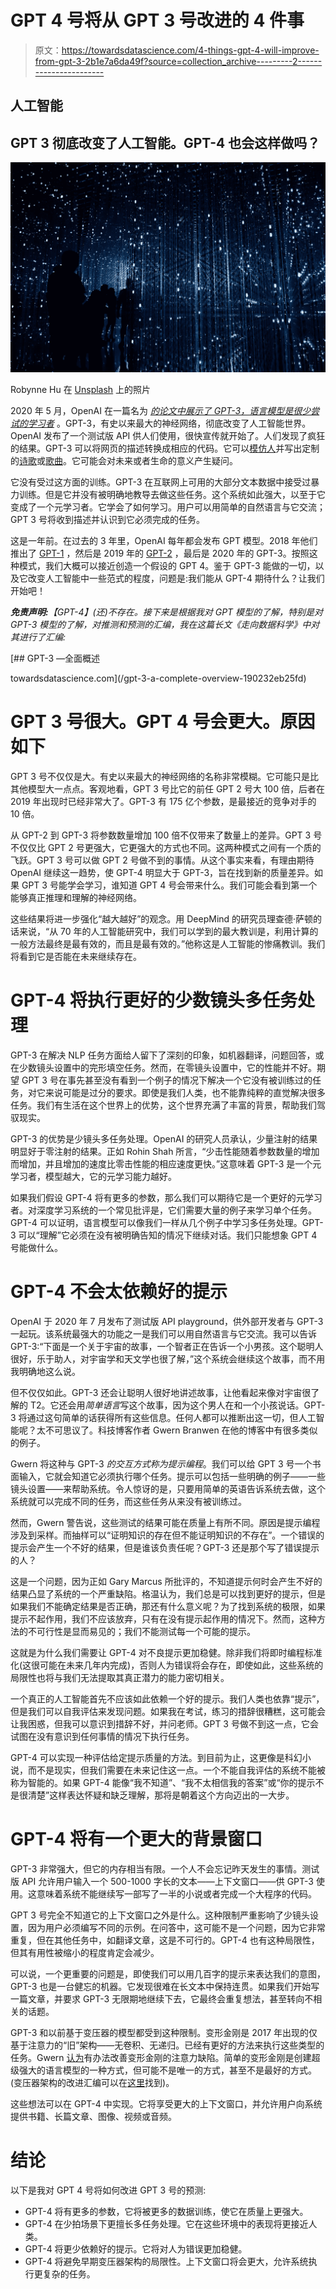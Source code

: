 # GPT 4 号将从 GPT 3 号改进的 4 件事

> 原文：<https://towardsdatascience.com/4-things-gpt-4-will-improve-from-gpt-3-2b1e7a6da49f?source=collection_archive---------2----------------------->

## 人工智能

## GPT 3 彻底改变了人工智能。GPT-4 也会这样做吗？

![](img/1b542476dadc380c0468074a23d2e540.png)

Robynne Hu 在 [Unsplash](https://unsplash.com?utm_source=medium&utm_medium=referral) 上的照片

2020 年 5 月，OpenAI 在一篇名为 [*的论文中展示了 GPT-3，语言模型是很少尝试的学习者*](https://arxiv.org/abs/2005.14165) 。GPT-3，有史以来最大的神经网络，彻底改变了人工智能世界。OpenAI 发布了一个测试版 API 供人们使用，很快宣传就开始了。人们发现了疯狂的结果。GPT-3 可以将网页的描述转换成相应的代码。它可以[模仿人](https://twitter.com/jordanmoore/status/1285918878212792321)并写出定制的[诗歌](https://www.gwern.net/GPT-3#poetry)或[歌曲](https://arr.am/2020/07/09/gpt-3-an-ai-thats-eerily-good-at-writing-almost-anything/)。它可能会对未来或者生命的意义产生疑问。

它没有受过这方面的训练。GPT-3 在互联网上可用的大部分文本数据中接受过暴力训练。但是它并没有被明确地教导去做这些任务。这个系统如此强大，以至于它变成了一个元学习者。它学会了如何学习。用户可以用简单的自然语言与它交流；GPT 3 号将收到描述并认识到它必须完成的任务。

这是一年前。在过去的 3 年里，OpenAI 每年都会发布 GPT 模型。2018 年他们推出了 [GPT-1](https://cdn.openai.com/research-covers/language-unsupervised/language_understanding_paper.pdf) ，然后是 2019 年的 [GPT-2](https://cdn.openai.com/better-language-models/language_models_are_unsupervised_multitask_learners.pdf) ，最后是 2020 年的 GPT-3。按照这种模式，我们大概可以接近创造一个假设的 GPT 4。鉴于 GPT-3 能做的一切，以及它改变人工智能中一些范式的程度，问题是:我们能从 GPT-4 期待什么？让我们开始吧！

***免责声明:****【GPT-4】(还)不存在。接下来是根据我对 GPT 模型的了解，特别是对 GPT-3 模型的了解，对推测和预测的汇编，我在这篇长文《走向数据科学》中对其进行了汇编:*

</gpt-3-a-complete-overview-190232eb25fd> [## GPT-3 —全面概述

towardsdatascience.com](/gpt-3-a-complete-overview-190232eb25fd) 

# GPT 3 号很大。GPT 4 号会更大。原因如下

GPT 3 号不仅仅是大。有史以来最大的神经网络的名称非常模糊。它可能只是比其他模型大一点点。客观地看，GPT 3 号比它的前任 GPT 2 号大 100 倍，后者在 2019 年出现时已经非常大了。GPT-3 有 175 亿个参数，是最接近的竞争对手的 10 倍。

从 GPT-2 到 GPT-3 将参数数量增加 100 倍不仅带来了数量上的差异。GPT 3 号不仅仅比 GPT 2 号更强大，它更强大的方式也不同。这两种模式之间有一个质的飞跃。GPT 3 号可以做 GPT 2 号做不到的事情。从这个事实来看，有理由期待 OpenAI 继续这一趋势，使 GPT-4 明显大于 GPT-3，旨在找到新的质量差异。如果 GPT 3 号能学会学习，谁知道 GPT 4 号会带来什么。我们可能会看到第一个能够真正推理和理解的神经网络。

这些结果将进一步强化“越大越好”的观念。用 DeepMind 的研究员理查德·萨顿的话来说，“从 70 年的人工智能研究中，我们可以学到的最大教训是，利用计算的一般方法最终是最有效的，而且是最有效的。”他称这是人工智能的惨痛教训。我们将看到它是否能在未来继续存在。

# GPT-4 将执行更好的少数镜头多任务处理

GPT-3 在解决 NLP 任务方面给人留下了深刻的印象，如机器翻译，问题回答，或在少数镜头设置中的完形填空任务。然而，在零镜头设置中，它的性能并不好。期望 GPT 3 号在事先甚至没有看到一个例子的情况下解决一个它没有被训练过的任务，对它来说可能是过分的要求。即使是我们人类，也不能靠纯粹的直觉解决很多任务。我们有生活在这个世界上的优势，这个世界充满了丰富的背景，帮助我们驾驭现实。

GPT-3 的优势是少镜头多任务处理。OpenAI 的研究人员承认，少量注射的结果明显好于零注射的结果。正如 Rohin Shah 所言，“少击性能随着参数数量的增加而增加，并且增加的速度比零击性能的相应速度更快。”这意味着 GPT-3 是一个元学习者，模型越大，它的元学习能力越好。

如果我们假设 GPT-4 将有更多的参数，那么我们可以期待它是一个更好的元学习者。对深度学习系统的一个常见批评是，它们需要大量的例子来学习单个任务。GPT-4 可以证明，语言模型可以像我们一样从几个例子中学习多任务处理。GPT-3 可以“理解”它必须在没有被明确告知的情况下继续对话。我们只能想象 GPT 4 号能做什么。

# GPT-4 不会太依赖好的提示

OpenAI 于 2020 年 7 月发布了测试版 API playground，供外部开发者与 GPT-3 一起玩。该系统最强大的功能之一是我们可以用自然语言与它交流。我可以告诉 GPT-3:“下面是一个关于宇宙的故事，一个智者正在告诉一个小男孩。这个聪明人很好，乐于助人，对宇宙学和天文学也很了解，”这个系统会继续这个故事，而不用我明确地这么说。

但不仅仅如此。GPT-3 还会让聪明人很好地讲述故事，让他看起来像对宇宙很了解的 T2。它还会用*简单语言*写这个故事，因为这个男人在和一个小孩说话。GPT-3 将通过这句简单的话获得所有这些信息。任何人都可以推断出这一切，但人工智能呢？太不可思议了。科技博客作者 Gwern Branwen 在他的博客中有很多类似的例子。

Gwern 将这种与 GPT-3 *的交互方式称为提示编程*。我们可以给 GPT 3 号一个书面输入，它就会知道它必须执行哪个任务。提示可以包括一些明确的例子——一些镜头设置——来帮助系统。令人惊讶的是，只要用简单的英语告诉系统去做，这个系统就可以完成不同的任务，而这些任务从来没有被训练过。

然而，Gwern 警告说，这些测试的结果可能在质量上有所不同。原因是提示编程涉及到采样。而抽样可以“证明知识的存在但不能证明知识的不存在”。一个错误的提示会产生一个不好的结果，但是谁该负责任呢？GPT-3 还是那个写了错误提示的人？

这是一个问题，因为正如 Gary Marcus 所批评的，不知道提示何时会产生不好的结果凸显了系统的一个严重缺陷。格温认为，我们总是可以找到更好的提示，但是如果我们不能确定结果是否正确，那还有什么意义呢？为了找到系统的极限，如果提示不起作用，我们不应该放弃，只有在没有提示起作用的情况下。然而，这种方法的不可行性是显而易见的；我们不能测试每一个可能的提示。

这就是为什么我们需要让 GPT-4 对不良提示更加稳健。除非我们将即时编程标准化(这很可能在未来几年内完成)，否则人为错误将会存在，即使如此，这些系统的局限性也将与我们无法提取其真正潜力的能力密切相关。

一个真正的人工智能首先不应该如此依赖一个好的提示。我们人类也依靠“提示”，但是我们可以自我评估来发现问题。如果我在考试，练习的措辞很糟糕，这可能会让我困惑，但我可以意识到措辞不好，并问老师。GPT 3 号做不到这一点，它会试图在没有意识到任何事情的情况下执行任务。

GPT-4 可以实现一种评估给定提示质量的方法。到目前为止，这更像是科幻小说，而不是现实，但我们需要在未来记住这一点。一个不能自我评估的系统不能被称为智能的。如果 GPT-4 能像“我不知道”、“我不太相信我的答案”或“你的提示不是很清楚”这样表达怀疑和缺乏理解，那将是朝着这个方向迈出的一大步。

# GPT-4 将有一个更大的背景窗口

GPT-3 非常强大，但它的内存相当有限。一个人不会忘记昨天发生的事情。测试版 API 允许用户输入一个 500-1000 字长的文本——上下文窗口——供 GPT-3 使用。这意味着系统不能继续写一部写了一半的小说或者完成一个大程序的代码。

GPT 3 号完全不知道它的上下文窗口之外是什么。这种限制严重影响了少镜头设置，因为用户必须编写不同的示例。在问答中，这可能不是一个问题，因为它非常重复，但在其他任务中，如翻译文章，这是不可行的。GPT-4 也有这种局限性，但其有用性被缩小的程度肯定会减少。

可以说，一个更重要的问题是，即使我们可以用几百字的提示来表达我们的意图，GPT-3 也是一台健忘的机器。它发现很难在长文本中保持连贯。如果我们开始写一篇文章，并要求 GPT-3 无限期地继续下去，它最终会重复想法，甚至转向不相关的话题。

GPT-3 和以前基于变压器的模型都受到这种限制。变形金刚是 2017 年出现的仅基于注意力的“旧”架构——无卷积、无递归。已经有更好的方法来执行这些类型的任务。Gwern [认为](https://www.gwern.net/notes/Attention)有办法改善变形金刚的注意力缺陷。简单的变形金刚是创建超级强大的语言模型的一种方式，但可能不是唯一的方式，甚至不是最好的方式。(变压器架构的改进汇编可以在[这里](https://www.gwern.net/docs/www/arxiv.org/4b545d261b12d222fe71f312cc32d13bfa3e25cc.pdf#org=google&page=6)找到)。

这些想法可以在 GPT-4 中实现。它将享受更大的上下文窗口，并允许用户向系统提供书籍、长篇文章、图像、视频或音频。

# 结论

以下是我对 GPT 4 号将如何改进 GPT 3 号的预测:

*   GPT-4 将有更多的参数，它将被更多的数据训练，使它在质量上更强大。
*   GPT-4 在少拍场景下更擅长多任务处理。它在这些环境中的表现将更接近人类。
*   GPT-4 将更少依赖好的提示。它将对人为错误更加稳健。
*   GPT-4 将避免早期变压器架构的局限性。上下文窗口将会更大，允许系统执行更复杂的任务。